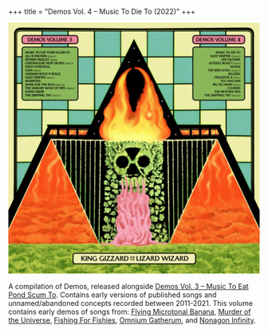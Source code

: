 +++
title = "Demos Vol. 4 – Music To Die To (2022)"
+++

![album cover for Demos Volume 4](./cover.jpg)

A compilation of Demos, released alongside [Demos Vol. 3 – Music To Eat Pond Scum To](./demos-vol-3-music-to-eat-pond-scum-to). Contains early versions of published songs and unnamed/abandoned concepts recorded between 2011-2021. This volume contains early demos of songs from: [Flying Microtonal Banana](./flying-microtonal-banana), [Murder of the Universe](./murder-of-the-universe), [Fishing For Fishies](./fishing-for-fishies), [Omnium Gatherum](./omnium-gatherium), and [Nonagon Infinity](./nonagon-infinity).
